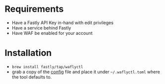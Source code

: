 # Requirements
- Have a Fastly API Key in-hand with edit privileges
- Have a service behind Fastly
- Have WAF be enabled for your account

# Installation
- `brew install fastly/tap/waflyctl` 
- grab a copy of the [config](https://github.com/fastly/waflyctl/blob/master/config_examples/waflyctl.toml.example) file and place it under `~/.waflyctl.toml` where the tool defaults to.
